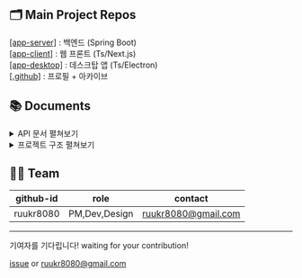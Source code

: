## 🗂️ Main Project Repos
[[app-server]](https://github.com/gook41/app-server) : 백엔드 (Spring Boot)<br>
[[app-client]](https://github.com/gook41/app-client) : 웹 프론트 (Ts/Next.js)<br>
[[app-desktop]](https://github.com/gook41/app-desktop) : 데스크탑 앱 (Ts/Electron)<br>
[[.github]](https://github.com/gook41/.github) : 프로필 + 아카이브 
## 📚 Documents
<details> <summary>API 문서 펼쳐보기</summary>
[API-문서](docs/api.md)
</details>
<details> <summary>프로젝트 구조 펼쳐보기</summary>
  system , dev-Env   <br>
  server-network flow <br>
  server-DB flow <br>
</details>

## 🧑‍💻 Team
| github-id | role          | contact               |  
|-----------|---------------|---------------------|
| ruukr8080 | PM,Dev,Design | ruukr8080@gmail.com |

--- 
기여자를 기다립니다! waiting for your contribution!
  
[issue](issue) or ruukr8080@gmail.com <br>